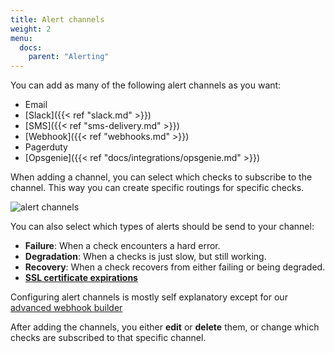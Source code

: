 ```yaml
---
title: Alert channels
weight: 2
menu:
  docs:
    parent: "Alerting"
---
```


You can add as many of the following alert channels as you want: 

- Email
- [Slack]({{< ref "slack.md" >}})
- [SMS]({{< ref "sms-delivery.md" >}})
- [Webhook]({{< ref "webhooks.md" >}})
- Pagerduty
- [Opsgenie]({{< ref "docs/integrations/opsgenie.md" >}})

When adding a channel, you can select which checks to subscribe to the channel. This way you can create specific routings
for specific checks.

![alert channels](/docs/images/alerting/alert-channels.png)

You can also select which types of alerts should be send to your channel:

- **Failure**: When a check encounters a hard error.
- **Degradation**: When a checks is just slow, but still working.
- **Recovery**: When a check recovers from either failing or being degraded.
- [**SSL certificate expirations**](/docs/alerting/ssl-expiration/)

Configuring alert channels is mostly self explanatory except for our [advanced webhook builder](/docs/alerting/webhooks)

After adding the channels, you either **edit** or **delete** them, or change which checks are subscribed to that specific channel.

